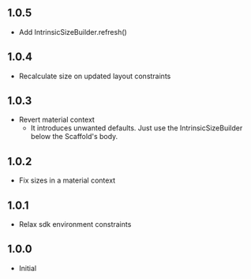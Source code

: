 ## 1.0.5

* Add IntrinsicSizeBuilder.refresh()

## 1.0.4

* Recalculate size on updated layout constraints

## 1.0.3

* Revert material context
  * It introduces unwanted defaults. Just use the IntrinsicSizeBuilder below the Scaffold's body.

## 1.0.2

* Fix sizes in a material context

## 1.0.1

* Relax sdk environment constraints

## 1.0.0

* Initial

